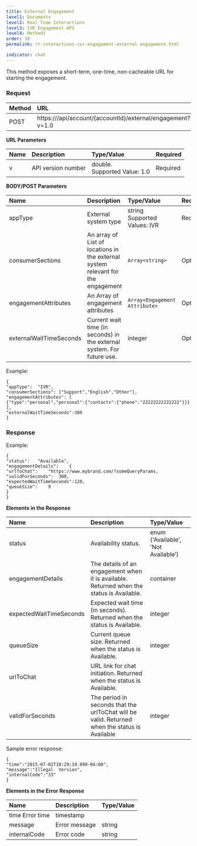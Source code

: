 ```yaml
---
title: External Engagement
level1: Documents
level2: Real Time Interactions
level3: IVR Engagement API
level4: Methods
order: 10
permalink: rt-interactions-ivr-engagement-external engagement.html

indicator: chat
---
```


This method exposes a short-term, one-time, non-cacheable URL for starting the engagement.

### Request

| Method | URL |
| :--- | :--- |
| POST | https://<domain>/api/account/{accountId}/external/engagement?v=1.0 |

**URL Parameters**

| Name | Description | Type/Value | Required |
| :--- | :--- | :--- |:--- |
| v | API version number | double. <br> Supported Value: 1.0 | Required |

**BODY/POST Parameters**
 
| Name | Description | Type/Value | Required |
| :--- | :--- | :--- | :--- |
| appType | External system type | string <br> Supported Values: IVR | Required |
| consumerSections | An array of List of locations in the external system relevant for the engagement | `Array<string>` | Optional |
| engagementAttributes | An Array of engagement attributes | `Array<Engagement Attribute>` | Optional |
| externalWaitTimeSeconds | Current wait time (in seconds) in the external system. For future use. | integer | Optional |

Example:

	{
	"appType":	"IVR",
	"consumerSections":	["Support","English","Other"],
	"engagementAttributes":	[
	{"type":"personal","personal":{"contacts":{"phone":"22222222222222"}}}
	],
	"externalWaitTimeSeconds":300
	}

### Response

Example:

    {
    "status":	"Available",
    "engagementDetails":	{
    "urlToChat":	"https://www.mybrand.com/?someQueryParams,
    "validForSeconds":	300,
    "expectedWaitTimeSeconds":120,
    "queueSize":	9
    }
    }
  
**Elements in the Response**

| Name | Description | Type/Value |
| :--- | :--- | :--- |
| status | Availability status. | enum ('Available’, 'Not Available’) |
| engagementDetails | The details of an engagement when it is available. Returned when the status is Available. | container |
| expectedWaitTimeSeconds | Expected wait time (in seconds). Returned when the status is Available. | integer |
| queueSize | Current queue size. Returned when the status is Available. | integer |
| urlToChat | URL link for chat initiation. Returned when the status is Available. | |
| validForSeconds | The period in seconds that the urlToChat will be valid. Returned when the status is Available | integer | 

Sample error response:

	{
	"time":"2015-07-02T10:29:19.890-04:00",
	"message":"Illegal	Version",
	"internalCode":"33"
	}

**Elements in the Error Response**

| Name | Description | Type/Value |
| :--- | :--- | :--- |
| time Error time | timestamp |
| message | Error message | string |
| internalCode | Error code | string |
